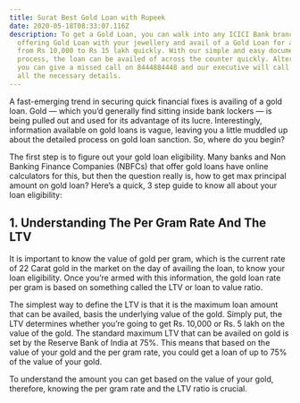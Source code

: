 ```yaml
---
title: Surat Best Gold Loan with Rupeek
date: 2020-05-18T08:33:07.116Z
description: To get a Gold Loan, you can walk into any ICICI Bank branch
  offering Gold Loan with your jewellery and avail of a Gold Loan for any value
  from Rs 10,000 to Rs 15 lakh quickly. With our simple and easy documentation
  process, the loan can be availed of across the counter quickly. Alternatively,
  you can give a missed call on 8444884448 and our executive will call you with
  all the necessary details.
---
```

A fast-emerging trend in securing quick financial fixes is availing of a gold loan. Gold — which you’d generally find sitting inside bank lockers — is being pulled out and used for its advantage of its lucre. Interestingly, information available on gold loans is vague, leaving you a little muddled up about the detailed process on gold loan sanction. So, where do you begin?

The first step is to figure out your gold loan eligibility. Many banks and Non Banking Finance Companies (NBFCs) that offer gold loans have online calculators for this, but then the question really is, how to get max principal amount on gold loan? Here’s a quick, 3 step guide to know all about your loan eligibility:

## 1. Understanding The Per Gram Rate And The LTV

It is important to know the value of gold per gram, which is the current rate of 22 Carat gold in the market on the day of availing the loan, to know your loan eligibility. Once you’re armed with this information, the gold loan rate per gram is based on something called the LTV or loan to value ratio.

The simplest way to define the LTV is that it is the maximum loan amount that can be availed, basis the underlying value of the gold. Simply put, the LTV determines whether you’re going to get Rs. 10,000 or Rs. 5 lakh on the value of the gold. The standard maximum LTV that can be availed on gold is set by the Reserve Bank of India at 75%. This means that based on the value of your gold and the per gram rate, you could get a loan of up to 75% of the value of your gold.

To understand the amount you can get based on the value of your gold, therefore, knowing the per gram rate and the LTV ratio is crucial.